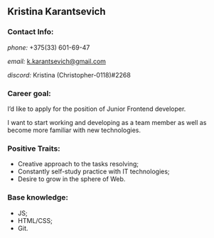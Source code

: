 ## Kristina Karantsevich

### Contact Info: 
*phone:* +375(33) 601-69-47

*email:* k.karantsevich@gmail.com

*discord:* Kristina (Christopher-0118)#2268


### Career goal:
I’d like to apply for the position of Junior Frontend developer.

I want to start working and developing as a team member as well as become more familiar with new technologies.

### Positive Traits:
+ Creative approach to the tasks resolving;
+ Constantly self-study practice with IT technologies;
+ Desire to grow in the sphere of Web.

### Base knowledge: 
+ JS; 
+ HTML/CSS;
+ Git.
